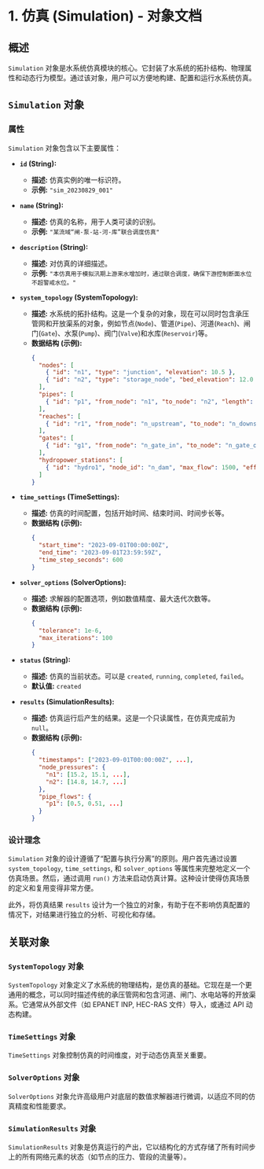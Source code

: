 # 1. 仿真 (Simulation) - 对象文档

## 概述

`Simulation` 对象是水系统仿真模块的核心。它封装了水系统的拓扑结构、物理属性和动态行为模型。通过该对象，用户可以方便地构建、配置和运行水系统仿真。

## `Simulation` 对象

### 属性

`Simulation` 对象包含以下主要属性：

*   **`id` (String):**
    *   **描述:** 仿真实例的唯一标识符。
    *   **示例:** `"sim_20230829_001"`

*   **`name` (String):**
    *   **描述:** 仿真的名称，用于人类可读的识别。
    *   **示例:** `"某流域“闸-泵-站-河-库”联合调度仿真"`

*   **`description` (String):**
    *   **描述:** 对仿真的详细描述。
    *   **示例:** `"本仿真用于模拟汛期上游来水增加时，通过联合调度，确保下游控制断面水位不超警戒水位。"`

*   **`system_topology` (SystemTopology):**
    *   **描述:** 水系统的拓扑结构。这是一个复杂的对象，现在可以同时包含承压管网和开放渠系的对象，例如节点(`Node`)、管道(`Pipe`)、河道(`Reach`)、闸门(`Gate`)、水泵(`Pump`)、阀门(`Valve`)和水库(`Reservoir`)等。
    *   **数据结构 (示例):**
        ```json
        {
          "nodes": [
            { "id": "n1", "type": "junction", "elevation": 10.5 },
            { "id": "n2", "type": "storage_node", "bed_elevation": 12.0 }
          ],
          "pipes": [
            { "id": "p1", "from_node": "n1", "to_node": "n2", "length": 100, "diameter": 0.3 }
          ],
          "reaches": [
            { "id": "r1", "from_node": "n_upstream", "to_node": "n_downstream", "length": 5000, "manning_n": 0.03, "cross_section": { "type": "trapezoidal", "bottom_width": 20, "slope": 1.0 } }
          ],
          "gates": [
            { "id": "g1", "from_node": "n_gate_in", "to_node": "n_gate_out", "type": "sluice", "height": 5, "width": 10, "discharge_coeff": 0.6 }
          ],
          "hydropower_stations": [
            { "id": "hydro1", "node_id": "n_dam", "max_flow": 1500, "efficiency_curve": { "...": "..." } }
          ]
        }
        ```

*   **`time_settings` (TimeSettings):**
    *   **描述:** 仿真的时间配置，包括开始时间、结束时间、时间步长等。
    *   **数据结构 (示例):**
        ```json
        {
          "start_time": "2023-09-01T00:00:00Z",
          "end_time": "2023-09-01T23:59:59Z",
          "time_step_seconds": 600
        }
        ```

*   **`solver_options` (SolverOptions):**
    *   **描述:** 求解器的配置选项，例如数值精度、最大迭代次数等。
    *   **数据结构 (示例):**
        ```json
        {
          "tolerance": 1e-6,
          "max_iterations": 100
        }
        ```

*   **`status` (String):**
    *   **描述:** 仿真的当前状态。可以是 `created`, `running`, `completed`, `failed`。
    *   **默认值:** `created`

*   **`results` (SimulationResults):**
    *   **描述:** 仿真运行后产生的结果。这是一个只读属性，在仿真完成前为 `null`。
    *   **数据结构 (示例):**
        ```json
        {
          "timestamps": ["2023-09-01T00:00:00Z", ...],
          "node_pressures": {
            "n1": [15.2, 15.1, ...],
            "n2": [14.8, 14.7, ...]
          },
          "pipe_flows": {
            "p1": [0.5, 0.51, ...]
          }
        }
        ```

### 设计理念

`Simulation` 对象的设计遵循了“配置与执行分离”的原则。用户首先通过设置 `system_topology`, `time_settings`, 和 `solver_options` 等属性来完整地定义一个仿真场景。然后，通过调用 `run()` 方法来启动仿真计算。这种设计使得仿真场景的定义和复用变得非常方便。

此外，将仿真结果 `results` 设计为一个独立的对象，有助于在不影响仿真配置的情况下，对结果进行独立的分析、可视化和存储。

## 关联对象

### `SystemTopology` 对象

`SystemTopology` 对象定义了水系统的物理结构，是仿真的基础。它现在是一个更通用的概念，可以同时描述传统的承压管网和包含河道、闸门、水电站等的开放渠系。它通常从外部文件（如 EPANET INP, HEC-RAS 文件）导入，或通过 API 动态构建。

### `TimeSettings` 对象

`TimeSettings` 对象控制仿真的时间维度，对于动态仿真至关重要。

### `SolverOptions` 对象

`SolverOptions` 对象允许高级用户对底层的数值求解器进行微调，以适应不同的仿真精度和性能要求。

### `SimulationResults` 对象

`SimulationResults` 对象是仿真运行的产出，它以结构化的方式存储了所有时间步上的所有网络元素的状态（如节点的压力、管段的流量等）。
